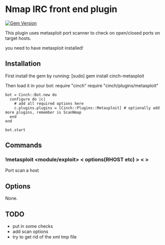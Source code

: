 # Nmap IRC front end  plugin

[![Gem Version](https://badge.fury.io/rb/cinch-metasploit.png)](http://badge.fury.io/rb/cinch-metasploit)

This plugin uses metasploit port scanner to check on open/closed ports
on target hosts.

you need to have metasploit installed!

## Installation
First install the gem by running:
    [sudo] gem install cinch-metasploit

Then load it in your bot:
    require "cinch"
    require "cinch/plugins/metasploit"

    bot = Cinch::Bot.new do
      configure do |c|
        # add all required options here
        c.plugins.plugins = [Cinch::Plugins::Metasploit] # optionally add more plugins, remember is ScanNmap
      end
    end

    bot.start

## Commands
### !metasploit  <module/exploit> < options(RHOST etc) > < >
Port scan a host

## Options
None.

## TODO

- put in some checks
- add scan options
- try to get rid of the xml tmp file

